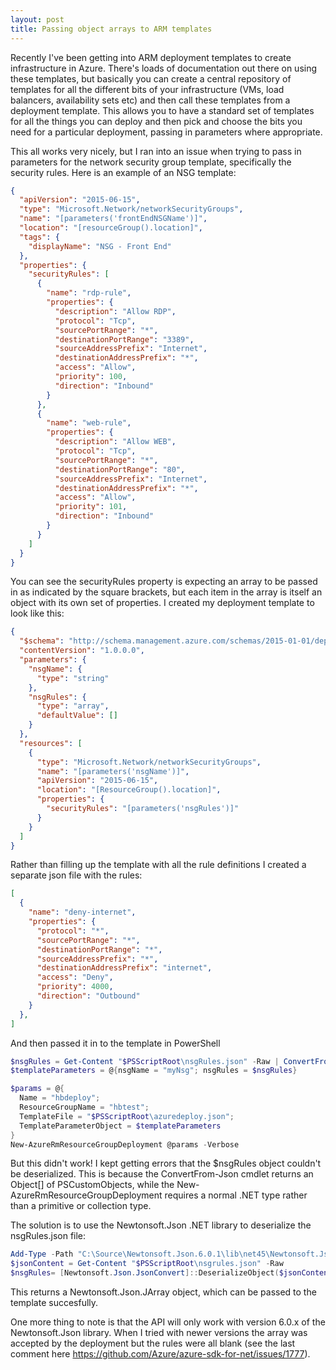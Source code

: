 ```yaml
---
layout: post
title: Passing object arrays to ARM templates
---
```


Recently I've been getting into ARM deployment templates to create infrastructure in Azure. There's loads of documentation out there on using these templates,
but basically you can create a central repository of templates for all the different bits of your infrastructure (VMs, load balancers, availability sets etc)
and then call these templates from a deployment template.
This allows you to have a standard set of templates for all the things you can deploy and then pick and choose the bits you need for a particular deployment,
passing in parameters where appropriate.

This all works very nicely, but I ran into an issue when trying to pass in parameters for the network security group template, specifically the security rules.
Here is an example of an NSG template:

```json
{
  "apiVersion": "2015-06-15",
  "type": "Microsoft.Network/networkSecurityGroups",
  "name": "[parameters('frontEndNSGName')]",
  "location": "[resourceGroup().location]",
  "tags": {
    "displayName": "NSG - Front End"
  },
  "properties": {
    "securityRules": [
      {
        "name": "rdp-rule",
        "properties": {
          "description": "Allow RDP",
          "protocol": "Tcp",
          "sourcePortRange": "*",
          "destinationPortRange": "3389",
          "sourceAddressPrefix": "Internet",
          "destinationAddressPrefix": "*",
          "access": "Allow",
          "priority": 100,
          "direction": "Inbound"
        }
      },
      {
        "name": "web-rule",
        "properties": {
          "description": "Allow WEB",
          "protocol": "Tcp",
          "sourcePortRange": "*",
          "destinationPortRange": "80",
          "sourceAddressPrefix": "Internet",
          "destinationAddressPrefix": "*",
          "access": "Allow",
          "priority": 101,
          "direction": "Inbound"
        }
      }
    ]
  }
}
```

You can see the securityRules property is expecting an array to be passed in as indicated by the square brackets, but each item in the array is itself an object with its own set of properties.
I created my deployment template to look like this:

```json
{
  "$schema": "http://schema.management.azure.com/schemas/2015-01-01/deploymentTemplate.json#",
  "contentVersion": "1.0.0.0",
  "parameters": {
    "nsgName": {
      "type": "string"
    },
    "nsgRules": {
      "type": "array",
      "defaultValue": []
    }
  },
  "resources": [
    {
      "type": "Microsoft.Network/networkSecurityGroups",
      "name": "[parameters('nsgName')]",
      "apiVersion": "2015-06-15",
      "location": "[ResourceGroup().location]",
      "properties": {
        "securityRules": "[parameters('nsgRules')]"
      }
    }
  ]
}
```

Rather than filling up the template with all the rule definitions I created a separate json file with the rules:

```json
[
  {
    "name": "deny-internet",
    "properties": {
      "protocol": "*",
      "sourcePortRange": "*",
      "destinationPortRange": "*",
      "sourceAddressPrefix": "*",
      "destinationAddressPrefix": "internet",
      "access": "Deny",
      "priority": 4000,
      "direction": "Outbound"
    }
  },
]
```

And then passed it in to the template in PowerShell

```powershell
$nsgRules = Get-Content "$PSScriptRoot\nsgRules.json" -Raw | ConvertFrom-Json
$templateParameters = @{nsgName = "myNsg"; nsgRules = $nsgRules}

$params = @{
  Name = "hbdeploy";
  ResourceGroupName = "hbtest";
  TemplateFile = "$PSScriptRoot\azuredeploy.json";
  TemplateParameterObject = $templateParameters
}
New-AzureRmResourceGroupDeployment @params -Verbose
```

But this didn't work! I kept getting errors that the $nsgRules object couldn't be deserialized. This is because the ConvertFrom-Json cmdlet returns an Object[] of PSCustomObjects,
while the New-AzureRmResourceGroupDeployment requires a normal .NET type rather than a primitive or collection type.

The solution is to use the Newtonsoft.Json .NET library to deserialize the nsgRules.json file:

```powershell
Add-Type -Path "C:\Source\Newtonsoft.Json.6.0.1\lib\net45\Newtonsoft.Json.dll"
$jsonContent = Get-Content "$PSScriptRoot\nsgrules.json" -Raw
$nsgRules= [Newtonsoft.Json.JsonConvert]::DeserializeObject($jsonContent.ToString())
```

This returns a Newtonsoft.Json.JArray object, which can be passed to the template succesfully.

One more thing to note is that the API will only work with version 6.0.x of the Newtonsoft.Json library.
When I tried with newer versions the array was accepted by the deployment but the rules were all blank (see the last comment here https://github.com/Azure/azure-sdk-for-net/issues/1777).